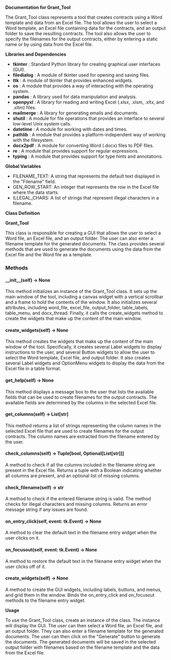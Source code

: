 **Documentation for Grant\_Tool**

The Grant\_Tool class represents a tool that creates contracts using a Word template and data from an Excel file. The tool allows the user to select a Word template, an Excel file containing data for the contracts, and an output folder to save the resulting contracts. The tool also allows the user to specify the filenames for the output contracts, either by entering a static name or by using data from the Excel file.

**Libraries and Dependencies**

- **tkinter** : Standard Python library for creating graphical user interfaces (GUI).
- **filedialog** : A module of tkinter used for opening and saving files.
- **ttk** : A module of tkinter that provides enhanced widgets.
- **os** : A module that provides a way of interacting with the operating system.
- **pandas** : A library used for data manipulation and analysis.
- **openpyxl** : A library for reading and writing Excel (.xlsx, .xlsm, .xltx, and .xltm) files.
- **mailmerge** : A library for generating emails and documents.
- **shutil** : A module for file operations that provides an interface to several low-level Unix system calls.
- **datetime** : A module for working with dates and times.
- **pathlib** : A module that provides a platform-independent way of working with the filesystem.
- **docx2pdf** : A module for converting Word (.docx) files to PDF files.
- **re** : A module that provides support for regular expressions.
- **typing** : A module that provides support for type hints and annotations.

**Global Variables**

- FILENAME\_TEXT: A string that represents the default text displayed in the "Filename" field.
- GEN\_ROW\_START: An integer that represents the row in the Excel file where the data starts.
- ILLEGAL\_CHARS: A list of strings that represent illegal characters in a filename.

**Class Definition**

**Grant\_Tool**

This class is responsible for creating a GUI that allows the user to select a Word file, an Excel file, and an output folder. The user can also enter a filename template for the generated documents. The class provides several methods that are used to generate the documents using the data from the Excel file and the Word file as a template.

### Methods

#### \_\_init\_\_(self) -\> None

This method initializes an instance of the Grant\_Tool class. It sets up the main window of the tool, including a canvas widget with a vertical scrollbar and a frame to hold the contents of the window. It also initializes several attributes, including word\_file, excel\_file, output\_folder, table\_labels, table\_menu, and docx\_thread. Finally, it calls the create\_widgets method to create the widgets that make up the content of the main window.

#### create\_widgets(self) -\> None

This method creates the widgets that make up the content of the main window of the tool. Specifically, it creates several Label widgets to display instructions to the user, and several Button widgets to allow the user to select the Word template, Excel file, and output folder. It also creates several Label widgets and OptionMenu widgets to display the data from the Excel file in a table format.

#### get\_help(self) -\> None

This method displays a message box to the user that lists the available fields that can be used to create filenames for the output contracts. The available fields are determined by the columns in the selected Excel file.

#### get\_columns(self) -\> List[str]

This method returns a list of strings representing the column names in the selected Excel file that are used to create filenames for the output contracts. The column names are extracted from the filename entered by the user.

#### check\_columns(self) -\> Tuple[bool, Optional[List[str]]]

A method to check if all the columns included in the filename string are present in the Excel file. Returns a tuple with a Boolean indicating whether all columns are present, and an optional list of missing columns.

#### check\_filename(self) -\> str

A method to check if the entered filename string is valid. The method checks for illegal characters and missing columns. Returns an error message string if any issues are found.

#### on\_entry\_click(self, event: tk.Event) -\> None

A method to clear the default text in the filename entry widget when the user clicks on it.

#### on\_focusout(self, event: tk.Event) -\> None

A method to restore the default text in the filename entry widget when the user clicks off of it.

#### create\_widgets(self) -\> None

A method to create the GUI widgets, including labels, buttons, and menus, and grid them in the window. Binds the on\_entry\_click and on\_focusout methods to the filename entry widget.

**Usage**

To use the Grant\_Tool class, create an instance of the class. The instance will display the GUI. The user can then select a Word file, an Excel file, and an output folder. They can also enter a filename template for the generated documents. The user can then click on the "Generate" button to generate the documents. The generated documents will be saved in the selected output folder with filenames based on the filename template and the data from the Excel file.
